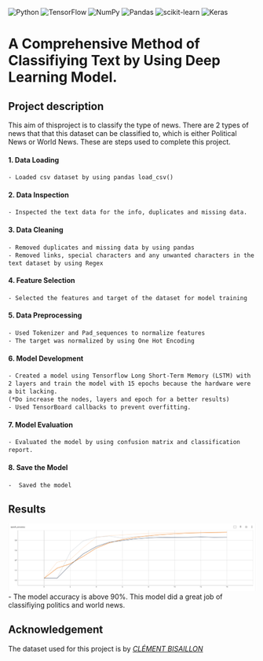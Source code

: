 ![Python](https://img.shields.io/badge/python-3670A0?style=for-the-badge&logo=python&logoColor=ffdd54)
![TensorFlow](https://img.shields.io/badge/TensorFlow-%23FF6F00.svg?style=for-the-badge&logo=TensorFlow&logoColor=white)
![NumPy](https://img.shields.io/badge/numpy-%23013243.svg?style=for-the-badge&logo=numpy&logoColor=white)
![Pandas](https://img.shields.io/badge/pandas-%23150458.svg?style=for-the-badge&logo=pandas&logoColor=white)
![scikit-learn](https://img.shields.io/badge/scikit--learn-%23F7931E.svg?style=for-the-badge&logo=scikit-learn&logoColor=white)
![Keras](https://img.shields.io/badge/Keras-%23D00000.svg?style=for-the-badge&logo=Keras&logoColor=white)


# A Comprehensive Method of Classifiying Text by Using Deep Learning Model.

## Project description

This aim of thisproject is to classify the type of news. There are 2 types of news that that this dataset can be classified to, which is either Political News or World News.
These are steps used to complete this project.
 
#### 1. Data Loading
    - Loaded csv dataset by using pandas load_csv()
#### 2. Data Inspection
    - Inspected the text data for the info, duplicates and missing data. 
#### 3. Data Cleaning
    - Removed duplicates and missing data by using pandas
    - Removed links, special characters and any unwanted characters in the text dataset by using Regex
#### 4. Feature Selection
    - Selected the features and target of the dataset for model training
#### 5. Data Preprocessing
    - Used Tokenizer and Pad_sequences to normalize features
    - The target was normalized by using One Hot Encoding
#### 6. Model Development
    - Created a model using Tensorflow Long Short-Term Memory (LSTM) with 2 layers and train the model with 15 epochs because the hardware were a bit lacking. 
    (*Do increase the nodes, layers and epoch for a better results)
    - Used TensorBoard callbacks to prevent overfitting.
#### 7. Model Evaluation
    - Evaluated the model by using confusion matrix and classification report.
#### 8. Save the Model
    -  Saved the model 
 
## Results
![img](Resource/tensorboard_accuracy.png)
    - The model accuracy is above 90%. This model did a great job of classifiying politics and world news.

## Acknowledgement
The dataset used for this project is by *[CLÉMENT BISAILLON](https://www.kaggle.com/datasets/clmentbisaillon/fake-and-real-news-dataset)*
